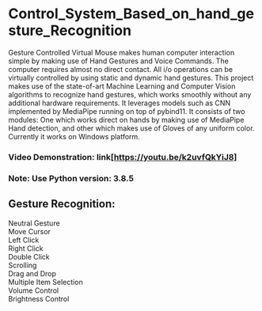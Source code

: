 # Control_System_Based_on_hand_gesture_Recognition
Gesture Controlled Virtual Mouse makes human computer interaction simple by making use of Hand Gestures and Voice Commands. The computer requires almost no direct contact. All i/o operations can be virtually controlled by using static and dynamic hand gestures. This project makes use of the state-of-art Machine Learning and Computer Vision algorithms to recognize hand gestures, which works smoothly without any additional hardware requirements. It leverages models such as CNN implemented by MediaPipe running on top of pybind11. It consists of two modules: One which works direct on hands by making use of MediaPipe Hand detection, and other which makes use of Gloves of any uniform color. Currently it works on Windows platform.

### Video Demonstration: link[https://youtu.be/k2uvfQkYiJ8] <br>
### Note: Use Python version: 3.8.5 <br>

## Gesture Recognition:<br>
Neutral Gesture<br>
Move Cursor<br>
Left Click<br>
Right Click<br>
Double Click<br>
Scrolling<br>
Drag and Drop<br>
Multiple Item Selection<br>
Volume Control<br>
Brightness Control<br>
